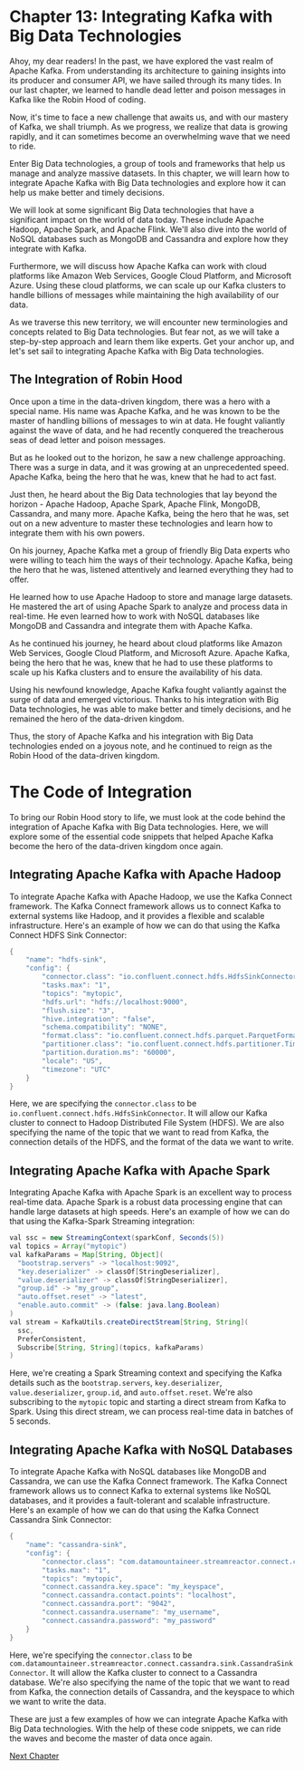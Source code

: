 # Chapter 13: Integrating Kafka with Big Data Technologies

Ahoy, my dear readers! In the past, we have explored the vast realm of Apache Kafka. From understanding its architecture to gaining insights into its producer and consumer API, we have sailed through its many tides. In our last chapter, we learned to handle dead letter and poison messages in Kafka like the Robin Hood of coding.

Now, it's time to face a new challenge that awaits us, and with our mastery of Kafka, we shall triumph. As we progress, we realize that data is growing rapidly, and it can sometimes become an overwhelming wave that we need to ride. 

Enter Big Data technologies, a group of tools and frameworks that help us manage and analyze massive datasets. In this chapter, we will learn how to integrate Apache Kafka with Big Data technologies and explore how it can help us make better and timely decisions.

We will look at some significant Big Data technologies that have a significant impact on the world of data today. These include Apache Hadoop, Apache Spark, and Apache Flink. We'll also dive into the world of NoSQL databases such as MongoDB and Cassandra and explore how they integrate with Kafka. 

Furthermore, we will discuss how Apache Kafka can work with cloud platforms like Amazon Web Services, Google Cloud Platform, and Microsoft Azure. Using these cloud platforms, we can scale up our Kafka clusters to handle billions of messages while maintaining the high availability of our data. 

As we traverse this new territory, we will encounter new terminologies and concepts related to Big Data technologies. But fear not, as we will take a step-by-step approach and learn them like experts. Get your anchor up, and let's set sail to integrating Apache Kafka with Big Data technologies.
## The Integration of Robin Hood

Once upon a time in the data-driven kingdom, there was a hero with a special name. His name was Apache Kafka, and he was known to be the master of handling billions of messages to win at data. He fought valiantly against the wave of data, and he had recently conquered the treacherous seas of dead letter and poison messages.

But as he looked out to the horizon, he saw a new challenge approaching. There was a surge in data, and it was growing at an unprecedented speed. Apache Kafka, being the hero that he was, knew that he had to act fast.

Just then, he heard about the Big Data technologies that lay beyond the horizon - Apache Hadoop, Apache Spark, Apache Flink, MongoDB, Cassandra, and many more. Apache Kafka, being the hero that he was, set out on a new adventure to master these technologies and learn how to integrate them with his own powers.

On his journey, Apache Kafka met a group of friendly Big Data experts who were willing to teach him the ways of their technology. Apache Kafka, being the hero that he was, listened attentively and learned everything they had to offer.

He learned how to use Apache Hadoop to store and manage large datasets. He mastered the art of using Apache Spark to analyze and process data in real-time. He even learned how to work with NoSQL databases like MongoDB and Cassandra and integrate them with Apache Kafka.

As he continued his journey, he heard about cloud platforms like Amazon Web Services, Google Cloud Platform, and Microsoft Azure. Apache Kafka, being the hero that he was, knew that he had to use these platforms to scale up his Kafka clusters and to ensure the availability of his data.

Using his newfound knowledge, Apache Kafka fought valiantly against the surge of data and emerged victorious. Thanks to his integration with Big Data technologies, he was able to make better and timely decisions, and he remained the hero of the data-driven kingdom.

Thus, the story of Apache Kafka and his integration with Big Data technologies ended on a joyous note, and he continued to reign as the Robin Hood of the data-driven kingdom.
# The Code of Integration

To bring our Robin Hood story to life, we must look at the code behind the integration of Apache Kafka with Big Data technologies. Here, we will explore some of the essential code snippets that helped Apache Kafka become the hero of the data-driven kingdom once again. 

## Integrating Apache Kafka with Apache Hadoop 

To integrate Apache Kafka with Apache Hadoop, we use the Kafka Connect framework. The Kafka Connect framework allows us to connect Kafka to external systems like Hadoop, and it provides a flexible and scalable infrastructure. Here's an example of how we can do that using the Kafka Connect HDFS Sink Connector:

```java
{
    "name": "hdfs-sink",
    "config": {
        "connector.class": "io.confluent.connect.hdfs.HdfsSinkConnector",
        "tasks.max": "1",
        "topics": "mytopic",
        "hdfs.url": "hdfs://localhost:9000",
        "flush.size": "3",
        "hive.integration": "false",
        "schema.compatibility": "NONE",
        "format.class": "io.confluent.connect.hdfs.parquet.ParquetFormat",
        "partitioner.class": "io.confluent.connect.hdfs.partitioner.TimeBasedPartitioner",
        "partition.duration.ms": "60000",
        "locale": "US",
        "timezone": "UTC"
    }
}
```

Here, we are specifying the `connector.class` to be `io.confluent.connect.hdfs.HdfsSinkConnector`. It will allow our Kafka cluster to connect to Hadoop Distributed File System (HDFS). We are also specifying the name of the topic that we want to read from Kafka, the connection details of the HDFS, and the format of the data we want to write.

## Integrating Apache Kafka with Apache Spark

Integrating Apache Kafka with Apache Spark is an excellent way to process real-time data. Apache Spark is a robust data processing engine that can handle large datasets at high speeds. Here's an example of how we can do that using the Kafka-Spark Streaming integration:

```java
val ssc = new StreamingContext(sparkConf, Seconds(5))
val topics = Array("mytopic")
val kafkaParams = Map[String, Object](
  "bootstrap.servers" -> "localhost:9092",
  "key.deserializer" -> classOf[StringDeserializer],
  "value.deserializer" -> classOf[StringDeserializer],
  "group.id" -> "my_group",
  "auto.offset.reset" -> "latest",
  "enable.auto.commit" -> (false: java.lang.Boolean)
)
val stream = KafkaUtils.createDirectStream[String, String](
  ssc,
  PreferConsistent,
  Subscribe[String, String](topics, kafkaParams)
)
```

Here, we're creating a Spark Streaming context and specifying the Kafka details such as the `bootstrap.servers`, `key.deserializer`, `value.deserializer`, `group.id`, and `auto.offset.reset`. We're also subscribing to the `mytopic` topic and starting a direct stream from Kafka to Spark. Using this direct stream, we can process real-time data in batches of 5 seconds.

## Integrating Apache Kafka with NoSQL Databases

To integrate Apache Kafka with NoSQL databases like MongoDB and Cassandra, we can use the Kafka Connect framework. The Kafka Connect framework allows us to connect Kafka to external systems like NoSQL databases, and it provides a fault-tolerant and scalable infrastructure. Here's an example of how we can do that using the Kafka Connect Cassandra Sink Connector:

```java
{
    "name": "cassandra-sink",
    "config": {
        "connector.class": "com.datamountaineer.streamreactor.connect.cassandra.sink.CassandraSinkConnector",
        "tasks.max": "1",
        "topics": "mytopic",
        "connect.cassandra.key.space": "my_keyspace",
        "connect.cassandra.contact.points": "localhost",
        "connect.cassandra.port": "9042",
        "connect.cassandra.username": "my_username",
        "connect.cassandra.password": "my_password"
    }
}
```

Here, we're specifying the `connector.class` to be `com.datamountaineer.streamreactor.connect.cassandra.sink.CassandraSinkConnector`. It will allow the Kafka cluster to connect to a Cassandra database. We're also specifying the name of the topic that we want to read from Kafka, the connection details of Cassandra, and the keyspace to which we want to write the data.

These are just a few examples of how we can integrate Apache Kafka with Big Data technologies. With the help of these code snippets, we can ride the waves and become the master of data once again.


[Next Chapter](14_Chapter14.md)